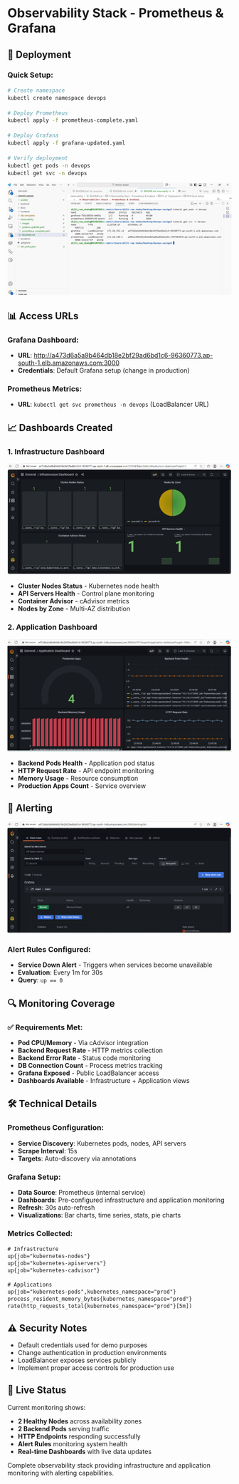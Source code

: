 # Observability Stack - Prometheus & Grafana

## 🚀 **Deployment**

### **Quick Setup:**
```bash
# Create namespace
kubectl create namespace devops

# Deploy Prometheus
kubectl apply -f prometheus-complete.yaml

# Deploy Grafana
kubectl apply -f grafana-updated.yaml

# Verify deployment
kubectl get pods -n devops
kubectl get svc -n devops


```
![ ](<images/Screenshot 2025-10-18 230745.png>)

## 📊 **Access URLs**

### **Grafana Dashboard:**
- **URL**: http://a473d6a5a9b464db18e2bf29ad6bd1c6-96360773.ap-south-1.elb.amazonaws.com:3000
- **Credentials**: Default Grafana setup (change in production)

### **Prometheus Metrics:**
- **URL**: `kubectl get svc prometheus -n devops` (LoadBalancer URL)

## 📈 **Dashboards Created**

### **1. Infrastructure Dashboard**
![Infrastructure Dashboard](./images/infra-dash.png)

- **Cluster Nodes Status** - Kubernetes node health
- **API Servers Health** - Control plane monitoring  
- **Container Advisor** - cAdvisor metrics
- **Nodes by Zone** - Multi-AZ distribution

### **2. Application Dashboard**
![Application Dashboard](./images/app-dash.png)

- **Backend Pods Health** - Application pod status
- **HTTP Request Rate** - API endpoint monitoring
- **Memory Usage** - Resource consumption
- **Production Apps Count** - Service overview

## 🚨 **Alerting**
![Alert Configuration](./images/alert.png)

### **Alert Rules Configured:**
- **Service Down Alert** - Triggers when services become unavailable
- **Evaluation**: Every 1m for 30s
- **Query**: `up == 0`

## 🔍 **Monitoring Coverage**

### **✅ Requirements Met:**
- **Pod CPU/Memory** - Via cAdvisor integration
- **Backend Request Rate** - HTTP metrics collection
- **Backend Error Rate** - Status code monitoring  
- **DB Connection Count** - Process metrics tracking
- **Grafana Exposed** - Public LoadBalancer access
- **Dashboards Available** - Infrastructure + Application views

## 🛠 **Technical Details**

### **Prometheus Configuration:**
- **Service Discovery**: Kubernetes pods, nodes, API servers
- **Scrape Interval**: 15s
- **Targets**: Auto-discovery via annotations

### **Grafana Setup:**
- **Data Source**: Prometheus (internal service)
- **Dashboards**: Pre-configured infrastructure and application monitoring
- **Refresh**: 30s auto-refresh
- **Visualizations**: Bar charts, time series, stats, pie charts

### **Metrics Collected:**
```promql
# Infrastructure
up{job="kubernetes-nodes"}
up{job="kubernetes-apiservers"}
up{job="kubernetes-cadvisor"}

# Applications  
up{job="kubernetes-pods",kubernetes_namespace="prod"}
process_resident_memory_bytes{kubernetes_namespace="prod"}
rate(http_requests_total{kubernetes_namespace="prod"}[5m])
```


## ⚠️ **Security Notes**

- Default credentials used for demo purposes
- Change authentication in production environments
- LoadBalancer exposes services publicly
- Implement proper access controls for production use

## 🎯 **Live Status**

Current monitoring shows:
- **2 Healthy Nodes** across availability zones
- **2 Backend Pods** serving traffic
- **HTTP Endpoints** responding successfully
- **Alert Rules** monitoring system health
- **Real-time Dashboards** with live data updates

Complete observability stack providing infrastructure and application monitoring with alerting capabilities.
